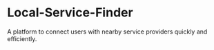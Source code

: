 # Local-Service-Finder
A platform to connect users with nearby service providers quickly and efficiently.
